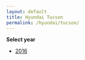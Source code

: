 ```yaml
---
layout: default
title: Hyundai Tucson
permalink: /hyundai/tucson/
---
```

**Select year**

- [2016](/hyundai/tucson/2016/)